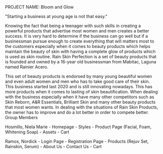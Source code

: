 PROJECT NAME: Bloom and Glow

"Starting a business at young age is not that easy."

Knowing the fact that being a teenager with such skills in creating a powerful products that advertise most women and men creates a better success. It is very hard to determine if the business can go well but if a businessman pursue enough to create everything that will matters most to the customers especially when it comes to beauty products which helps maintain the beauty of skin with having a complete glow of products which is used as skin routine. Rain Skin Perfection is a set of beauty products that is founded and owned by a 16-year old businessman from Mabitac, Laguna named Rainier Acero.

This set of beauty products is endorsed by many young beautiful women and even adult women and men who has to take good care of their skin. This business started last 2020 and is still innovating nowadays. This has more products when it comes to lasting of skin beautification. When dealing with the business especially when it have many other competitors such as Skin Reborn, A&R Essentials, Brilliant Skin and many other beauty products that most women wants. In dealing with the situations of Rain Skin Products, the owner has to improve and do a lot better in order to compete better.
Group Members

Hosmillo, Niela Marie
    - Homepage
    - Styles
    - Product Page (Facial, Foam, Whitening Soap)
    - Assets
    - Cart
    
Ramos, Nordick
    - Login Page
    - Registration Page
    - Products (Rejuv Set, Rainskin, Serum)
    - About Us
    - Contact Us
    - Cart